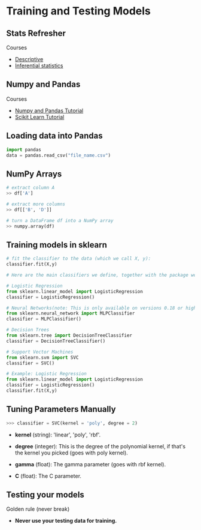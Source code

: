 # Training and Testing Models
## Stats Refresher
Courses
- [Descriptive](https://www.udacity.com/course/intro-to-descriptive-statistics--ud827)
- [Inferential statistics](https://www.udacity.com/course/intro-to-inferential-statistics--ud201)

## Numpy and Pandas
Courses
- [Numpy and Pandas Tutorial](https://classroom.udacity.com/courses/ud725-nd/lessons/5454078888/concepts/54758106780923)
- [Scikit Learn Tutorial](https://classroom.udacity.com/courses/ud725-nd/lessons/5430830847/concepts/6a282140-f39d-4b43-8c91-539571a30fad)

## Loading data into Pandas
```python
import pandas
data = pandas.read_csv("file_name.csv")
```
## NumPy Arrays
```python
# extract column A
>> df['A']

# extract more columns
>> df[['B', 'D']]

# turn a DataFrame df into a NumPy array
>> numpy.array(df)
```

## Training models in sklearn
```python
# fit the classifier to the data (which we call X, y):
classifier.fit(X,y)

# Here are the main classifiers we define, together with the package we must import:

# Logistic Regression
from sklearn.linear_model import LogisticRegression
classifier = LogisticRegression()

# Neural Networks(note: This is only available on versions 0.18 or higher of scikit-learn)
from sklearn.neural_network import MLPClassifier
classifier = MLPClassifier()

# Decision Trees
from sklearn.tree import DecisionTreeClassifier
classifier = DecisionTreeClassifier()

# Support Vector Machines
from sklearn.svm import SVC
classifier = SVC()

# Example: Logistic Regression
from sklearn.linear_model import LogisticRegression
classifier = LogisticRegression()
classifier.fit(X,y)

```
## Tuning Parameters Manually

```python
>>> classifier = SVC(kernel = 'poly', degree = 2)
```

- **kernel** (string): 'linear', 'poly', 'rbf'.

- **degree** (integer): This is the degree of the polynomial kernel, if that's the kernel you picked (goes with poly kernel).

- **gamma** (float): The gamma parameter (goes with rbf kernel).

- **C** (float): The C parameter.

## Testing your models

Golden rule (never break)

- **Never use your testing data for training.**


